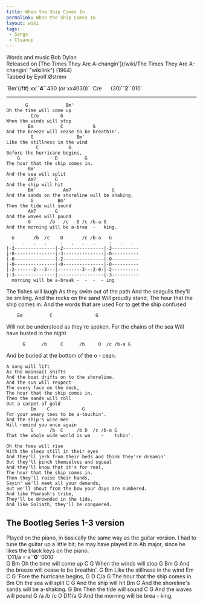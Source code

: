 ```yaml
---
title: When the Ship Comes In
permalink: When the Ship Comes In
layout: wiki
tags:
 - Songs
 - Cleanup
---
```


Words and music Bob Dylan  
Released on [The Times They Are
A-changin'](/wiki/The Times They Are A-changin' "wikilink") (1964)  
Tabbed by Eyolf Østrem

<div class="chords">
`Bm'(/f#) xx`<strong>`4`</strong>`430 (or xx4030)`  
`C/e      (30)`<strong>`2`</strong>`010`

</div>

* * * * *

           G              Bm'
    Oh the time will come up
             C/e        G
    When the winds will stop
            Em          C           G
    And the breeze will cease to be breathin'.
             G                Bm'
    Like the stillness in the wind
               C           G
    Before the hurricane begins,
        G             D          G
    The hour that the ship comes in.
            Bm'
    And the sea will split
            Am7       G
    And the ship will hit
            Bm'          Am7               G
    And the sands on the shoreline will be shaking.
             G         Bm'
    Then the tide will sound
            Am7       G
    And the waves will pound
            G       /b   /c   D /c /b-a G
    And the morning will be a-brea  -   king.

      G       /b  /c    D       /c /b-a   G
      :   .   .   .     :   .   .   .     :   .   .
    |-3---------------|-2---------------|-3----------
    |-0---------------|-3---------------|-0----------
    |-0---------------|-2---------------|-0----------
    |-0---------------|-0---------------|-0----------
    |-2-------2---3---|---------3---2-0-|-2----------
    |-3---------------|-----------------|-3----------
      morning will be a-break -  -  -  - ing

The fishes will laugh As they swim out of the path And the seagulls
they'll be smiling. And the rocks on the sand Will proudly stand, The
hour that the ship comes in. And the words that are used For to get the
ship confused

`    Em          C                G`

Will not be understood as they're spoken. For the chains of the sea Will
have busted in the night

`      G      /b     C      /b     D  /c /b-a G`

And be buried at the bottom of the o - cean.

    A song will lift
    As the mainsail shifts
    And the boat drifts on to the shoreline.
    And the sun will respect
    The every face on the deck,
    The hour that the ship comes in.
    Then the sands will roll
    Out a carpet of gold
             Em    C            G
    For your weary toes to be a-touchin'.
    And the ship's wise men
    Will remind you once again
             G      /b  C     /b D  /c /b-a G
    That the whole wide world is wa    -    tchin'.

    Oh the foes will rise
    With the sleep still in their eyes
    And they'll jerk from their beds and think they're dreamin'.
    But they'll pinch themselves and squeal
    And they'll know that it's for real,
    The hour that the ship comes in.
    Then they'll raise their hands,
    Sayin' we'll meet all your demands,
    But we'll shout from the bow your days are numbered.
    And like Pharaoh's tribe,
    They'll be drownded in the tide,
    And like Goliath, they'll be conquered.

<h2 class="songversion">
The Bootleg Series 1-3 version

</h2>
Played on the piano, in basically the same way as the guitar version. I
had to tune the guitar up a little bit; he may have played it in Ab
major, since he likes the black keys on the piano.

<div class="chords">
`D11/a = x`<strong>`0`</strong>`0010`

</div>
           G              Bm
    Oh the time will come up
             C          G
    When the winds will stop
            G           Bm          G
    And the breeze will cease to be breathin'.
             G                Bm
    Like the stillness in the wind
              Em   C      G
    'Fore the hurricane begins,
        G             D    C/a   G
    The hour that the ship comes in.
           Bm
    Oh the sea will split
            C         G
    And the ship will hit
                        Bm              G
    And the shoreline's sands will be a-shaking.
             G         Bm
    Then the tide will sound
            C          G
    And the waves will pound
            G  /a   /b   /c D  D11/a G
    And the morning will be brea  -  king.
